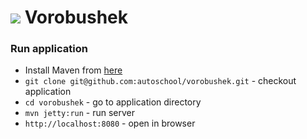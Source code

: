 # ![](https://raw.githubusercontent.com/autoschool/vorobushek/mobile_interface/src/main/webapp/public/app/img/sparow-48x28.png) Vorobushek


### Run application

  * Install Maven from [here](http://maven.apache.org)
  * `git clone git@github.com:autoschool/vorobushek.git` - checkout application
  * `cd vorobushek` - go to application directory
  * `mvn jetty:run` - run server
  * `http://localhost:8080` - open in browser
